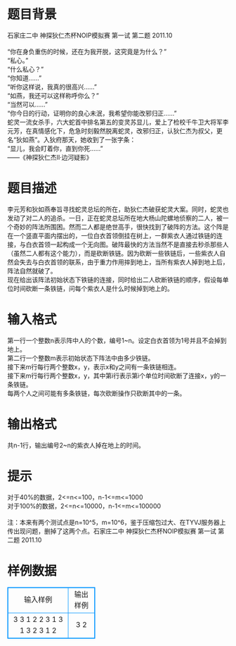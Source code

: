 # 

 
 # 题目背景 
石家庄二中&nbsp;神探狄仁杰杯NOIP模拟赛&nbsp;第一试&nbsp;第二题&nbsp;2011.10<BR><BR>“你在身负重伤的时候，还在为我开脱，这究竟是为什么？”<BR>“私心。”<BR>“什么私心？”<BR>“你知道……”<BR>“听你这样说，我真的很高兴……”<BR>“如燕，我还可以这样称呼你么？”<BR>“当然可以……”<BR>“你今日的行动，证明你的良心未泯，我希望你能改邪归正……”<BR>蛇灵一流女杀手，六大蛇首中排名第五的变灵苏显儿，爱上了检校千牛卫大将军李元芳，在真情感化下，危急时刻毅然脱离蛇灵，改邪归正，认狄仁杰为叔父，更名“狄如燕”。入狄府那天，她收到了一张字条：<BR>“显儿，我会盯着你，直到你死……”<BR>——《神探狄仁杰II·边河疑影》<BR> 

 
 # 题目描述 
李元芳和狄如燕奉旨寻找蛇灵总坛的所在，助狄仁杰破获蛇灵大案。同时，蛇灵也发动了对二人的追杀。一日，正在蛇灵总坛所在地大杨山陀螺地侦察的二人，被一个奇妙的阵法所围困。然而二人都是绝世高手，很快找到了破阵的方法。这个阵是在一个竖直平面内摆出的，一位白衣首领倒挂在树上，一群紫衣人通过铁链的连接，与白衣首领一起构成一个无向图。破阵最快的方法当然不是直接去秒杀那些人（虽然二人都有这个能力），而是砍断铁链。因为砍断一些铁链后，一些紫衣人自然会失去与白衣首领的联系，由于重力作用摔到地上，当所有紫衣人掉到地上后，阵法自然就破了。<BR>现在给出该阵法初始状态下铁链的连接，同时给出二人砍断铁链的顺序，假设每单位时间砍断一条铁链，问每个紫衣人是什么时候掉到地上的。<BR> 

 
 # 输入格式 
第一行一个整数n表示阵中人的个数，编号1~n。设定白衣首领为1号并且不会掉到地上。<BR>第二行一个整数m表示初始状态下阵法中由多少铁链。<BR>接下来m行每行两个整数x，y，表示x和y之间有一条铁链相连。<BR>接下来m行每行两个整数x，y，其中第i行表示第i个单位时间砍断了连接x，y的一条铁链。<BR>每两个人之间可能有多条铁链，每次砍断操作只砍断其中的一条。<BR> 

 
 # 输出格式 
共n-1行，输出编号2~n的紫衣人掉在地上的时间。 

 
 # 提示 
对于40%的数据，2&lt;=n&lt;=100，n-1&lt;=m&lt;=1000<BR>对于100%的数据，2&lt;=n&lt;=10000，n-1&lt;=m&lt;=100000<BR><BR>注：本来有两个测试点是n=10^5，m=10^6，鉴于压缩包过大、在TYVJ服务器上传出现问题，删掉了这两个点。石家庄二中&nbsp;神探狄仁杰杯NOIP模拟赛&nbsp;第一试&nbsp;第二题&nbsp;2011.10 
# 样例数据
<style>
        table,table tr th, table tr td { border:1px solid #0094ff; }
        table { width: 200px; min-height: 25px; line-height: 25px; text-align: center; border-collapse: collapse;}   
    </style>
<table>
	<tr>
		<td>输入样例</td>
		<td>输出样例</td>
	</tr>
<tr><td>3
3
1 2
2 3
1 3
1 3
2 3
1 2
</td><td>3
2</td></tr></table>
